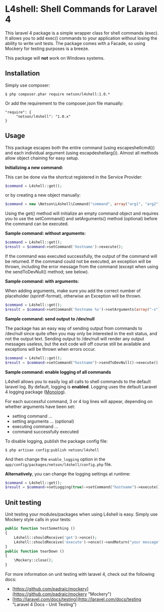 # L4shell: Shell Commands for Laravel 4 #

This laravel 4 package is a simple wrapper class for shell commands (exec). It allows you to add exec() commands to your application without losing the ability to write unit tests. The package comes with a Facade, so using Mockery for testing purposes is a breeze.

This package will **not** work on Windows systems.

## Installation ##

Simply use composer:

```$ php composer.phar require netson/l4shell:1.0.* ```

Or add the requirement to the composer.json file manually:


```
"require": {
     "netson/l4shell": "1.0.x"
}
```

## Usage ##

This package escapes both the entire command (using escapeshellcmd()) and each individual argument (using escapdeshellarg()). Almost all methods allow object chaining for easy setup.

**Initializing a new command:**

This can be done via the shortcut registered in the Service Provider:

```php
$command = L4shell::get();
```
or by creating a new object manually:
```php
$command = new \Netson\L4shell\Command("command", array("arg1", "arg2"));
```
Using the get() method will initialize an empty command object and requires you to use the setCommand() and setArguments() method (optional) before the command can be executed.

**Sample command: without arguments:**

```php
$command = L4shell::get();
$result = $command->setCommand('hostname')->execute();
```
If the command was executed successfully, the output of the command will be returned. If the command could not be executed, an exception will be thrown, including the error message from the command (except when using the sendToDevNull() method; see below).

**Sample command: with arguments:**

When adding arguments, make sure you add the correct number of placeholder (sprintf-format), otherwise an Exception will be thrown.

```php
$command = L4shell::get();
$result = $command->setCommand('hostname %s')->setArguments(array("-s"))->execute();
```

**Sample command: send output to /dev/null**

The package has an easy way of sending output from commands to /dev/null since quite often you may only be interested in the exit status, and not the output text. Sending output to /dev/null will render any output messages useless, but the exit code will off course still be available and exceptions will be thrown when errors occur.

```php
$command = L4shell::get();
$result = $command->setCommand("hostname")->sendToDevNull()->execute(); // will return exit code (0), but no output message
```

**Sample command: enable logging of all commands**

L4shell allows you to easily log all calls to shell commands to the default laravel log. By default, logging is **enabled**. Logging uses the default Laravel 4 logging package ([Monolog](http://laravel.com/docs/errors#logging "Monolog")). 

For each successful command, 3 or 4 log lines will appear, depending on whether arguments have been set:

* setting command ...
* setting arguments ... (optional)
* executing command ...
* command successfully executed

To disable logging, publish the package config file:

```$ php artisan config:publish netson/l4shell```

And then change the ```enable_logging``` option in the ```app/config/packages/netson/l4shell/config.php``` file.

**Alternatively**, you can change the logging settings at runtime:

```php
$command = L4shell::get();
$result = $command->setLogging(true)->setCommand("hostname")->execute();
```

## Unit testing ##

Unit testing your modules/packages when using L4shell is easy. Simply use Mockery style calls in your tests:

```php
public function testSomething ()
{
    L4shell::shouldReceive('get')->once();
    L4shell::shouldReceive('execute')->once()->andReturn("your message");
}
public function tearDown ()
{
    \Mockery::close();
}
```
For more information on unit testing with laravel 4, check out the following docs:
* [https://github.com/padraic/mockery](https://github.com/padraic/mockery "Mockery")
* [http://laravel.com/docs/testing](http://laravel.com/docs/testing "Laravel 4 Docs - Unit Testing") 
